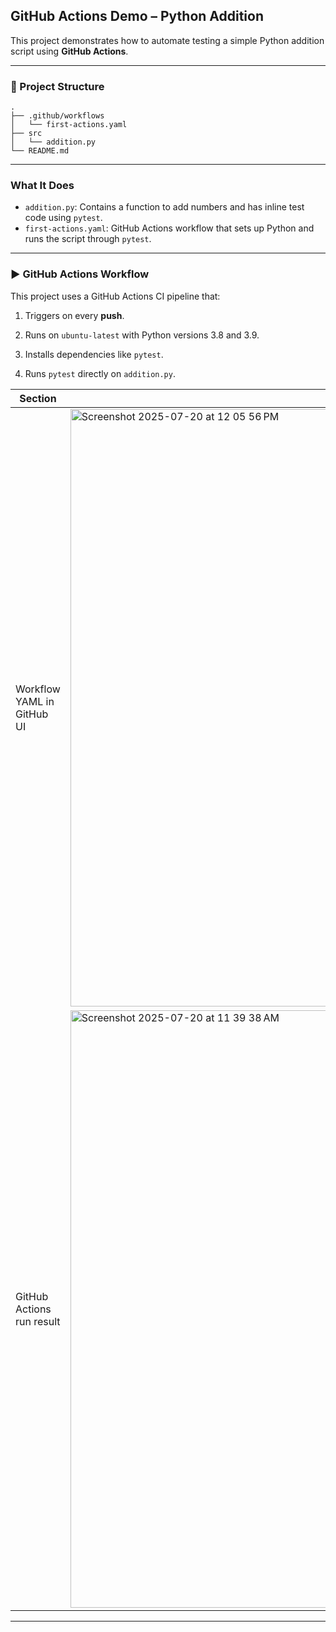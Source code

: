 ## GitHub Actions Demo – Python Addition

This project demonstrates how to automate testing a simple Python addition script using **GitHub Actions**.

---

### 📂 Project Structure

```
.
├── .github/workflows
│   └── first-actions.yaml
├── src
│   └── addition.py
└── README.md
```

---

### What It Does

* `addition.py`: Contains a function to add numbers and has inline test code using `pytest`.
* `first-actions.yaml`: GitHub Actions workflow that sets up Python and runs the script through `pytest`.

---


### ▶️ GitHub Actions Workflow

This project uses a GitHub Actions CI pipeline that:

1. Triggers on every **push**.
2. Runs on `ubuntu-latest` with Python versions 3.8 and 3.9.
3. Installs dependencies like `pytest`.

4. Runs `pytest` directly on `addition.py`.


| Section                              | Screenshot                    
| ------------------------------------ | ---------------------------------------- |
| Workflow YAML in GitHub UI           | <img width="1470" height="956" alt="Screenshot 2025-07-20 at 12 05 56 PM" src="https://github.com/user-attachments/assets/9f9b2c3f-7f5c-45d7-8254-a53817ac1875" />                        |
| GitHub Actions run result | <img width="1470" height="956" alt="Screenshot 2025-07-20 at 11 39 38 AM" src="https://github.com/user-attachments/assets/24a4d29a-eea6-496e-b966-a329e9f8883b" />  |      


---


